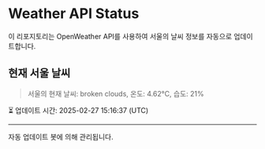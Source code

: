 
# Weather API Status

이 리포지토리는 OpenWeather API를 사용하여 서울의 날씨 정보를 자동으로 업데이트합니다.

## 현재 서울 날씨
> 서울의 현재 날씨: broken clouds, 온도: 4.62°C, 습도: 21%

⏳ 업데이트 시간: 2025-02-27 15:16:37 (UTC)

---
자동 업데이트 봇에 의해 관리됩니다.
